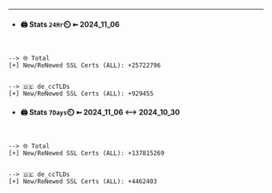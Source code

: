 

---
- #### 🖨️ **Stats** `24Hr`⏲️ ➼ 2024_11_06
```console


--> 🌐 Total
[+] New/ReNewed SSL Certs (ALL): +25722796


--> 🇩🇪 de_ccTLDs
[+] New/ReNewed SSL Certs (ALL): +929455

```

- #### 🖨️ **Stats** `7Days`⏲️ ➼ 2024_11_06 <--> 2024_10_30
```console


--> 🌐 Total
[+] New/ReNewed SSL Certs (ALL): +137815269


--> 🇩🇪 de_ccTLDs
[+] New/ReNewed SSL Certs (ALL): +4462403

```

